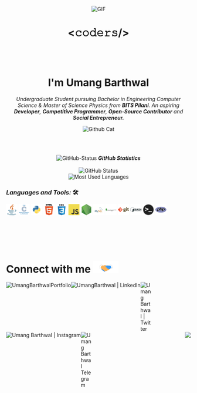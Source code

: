 <p align="center"><img alt="GIF" height="40px" src="https://media.giphy.com/media/du3J3cXyzhj75IOgvA/giphy.gif" /></p>
<h1 align="center"><𝚌𝚘𝚍𝚎𝚛𝚜/>
<br>
<p align="center">
<br>
  <h1 align="center">I'm Umang Barthwal</h1>
</p>

<p align="center">
  <em>
    Undergraduate Student pursuing Bachelor in Engineering Computer Science & Master of Science Physics from <b>BITS Pilani</b></a>.
    An aspiring <b>Developer</b>, <b>Competitive Programmer</b>, <b>Open-Source Contributor</b> and <b>Social Entrepreneur.</b>
  </em>
</p>

<p align="center" >
<img width=300px alt="Github Cat" src="https://camo.githubusercontent.com/3b7c592ede97b6138ffd4b1cc1541c2f3b11fd39/687474703a2f2f33312e6d656469612e74756d626c722e636f6d2f31376665613932306666333665663466356238373764353231366137616164392f74756d626c725f6d6f39786a65387a5a34317163626975666f315f313238302e676966" />
</p>

<br><br>

<p align="center">
<img src="https://media.giphy.com/media/VgCDAzcKvsR6OM0uWg/giphy.gif" width="30px" alt="GitHub-Status"/>&nbsp;<i><b>GitHub Statistics</b></i><br><br>
<img src="https://github-readme-stats.vercel.app/api?username=barthwalumang&count_private=true&show_icons=true&theme=highcontrast&include_all_commits=true&custom_title=GitHub Stats" alt="GitHub Status"/>
<br />
<img src = "https://github-readme-stats.vercel.app/api/top-langs/?username=barthwalumang&show_icons=true&layout=compact&theme=highcontrast&langs_count=8" alt="Most Used Languages">
</p>



### _Languages and Tools:_ 🛠 

<code><img height="30" src="https://raw.githubusercontent.com/github/explore/80688e429a7d4ef2fca1e82350fe8e3517d3494d/topics/java/java.png"></code>
<code><img height="30" src="https://raw.githubusercontent.com/github/explore/80688e429a7d4ef2fca1e82350fe8e3517d3494d/topics/c/c.png"></code>
<code><img height="30" src="https://raw.githubusercontent.com/github/explore/80688e429a7d4ef2fca1e82350fe8e3517d3494d/topics/python/python.png"></code>
<code><img height="30" src="https://raw.githubusercontent.com/github/explore/80688e429a7d4ef2fca1e82350fe8e3517d3494d/topics/html/html.png"></code>
<code><img height="30" src="https://raw.githubusercontent.com/github/explore/5c058a388828bb5fde0bcafd4bc867b5bb3f26f3/topics/css/css.png"></code>
<code><img height="30" src="https://raw.githubusercontent.com/github/explore/80688e429a7d4ef2fca1e82350fe8e3517d3494d/topics/javascript/javascript.png"></code>
<code><img height="30" src="https://raw.githubusercontent.com/github/explore/80688e429a7d4ef2fca1e82350fe8e3517d3494d/topics/nodejs/nodejs.png"></code>
<code><img height="30" src="https://raw.githubusercontent.com/github/explore/80688e429a7d4ef2fca1e82350fe8e3517d3494d/topics/mysql/mysql.png"></code>
<code><img height="30" src="https://raw.githubusercontent.com/github/explore/80688e429a7d4ef2fca1e82350fe8e3517d3494d/topics/mongodb/mongodb.png"></code>
<code><img height="30" src="https://raw.githubusercontent.com/github/explore/80688e429a7d4ef2fca1e82350fe8e3517d3494d/topics/git/git.png"></code>
<code><img height="30" src="https://raw.githubusercontent.com/github/explore/80688e429a7d4ef2fca1e82350fe8e3517d3494d/topics/bash/bash.png"></code>
<code><img height="30" src="https://raw.githubusercontent.com/github/explore/80688e429a7d4ef2fca1e82350fe8e3517d3494d/topics/terminal/terminal.png"></code>
<code><img height="30" src="https://raw.githubusercontent.com/github/explore/80688e429a7d4ef2fca1e82350fe8e3517d3494d/topics/php/php.png"></code>


<br>
<br>
<br>
<br>

# Connect with me <img src="https://github.com/Harshita248/Harshita248/blob/main/Assets/Handshake.gif" height="32px">

[<img align="left" alt="UmangBarthwalPortfolio" height="30px" src="https://www.flaticon.com/svg/static/icons/svg/2996/2996826.svg" />](#)

[<img align="left" alt="UmangBarthwal | LinkedIn" height="30px" src="https://www.flaticon.com/svg/static/icons/svg/725/725337.svg"/>](https://www.linkedin.com/in/barthwalumang/)

<a href="#">
  <img align="left" alt="Umang Barthwal | Twitter" width="30px" src="https://cdn.jsdelivr.net/npm/simple-icons@v3/icons/twitter.svg" />
</a>

[<img align="left" alt="Umang Barthwal | Instagram" height="30px" src="https://image.flaticon.com/icons/svg/725/725278.svg" />](#)

<a href="#">
  <img align="left" alt="Umang Barthwal Telegram" width="30px" src="https://cdn.jsdelivr.net/npm/simple-icons@v3/icons/telegram.svg" />
</a>

<img align="right" src="http://estruyf-github.azurewebsites.net/api/VisitorHit?user=barthwalumang&repo=barthwalumang&countColorcountColor&countColor=%237B1E7B"/>
